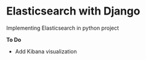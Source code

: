# Elasticsearch with Django

Implementing Elasticsearch in python project




**To Do**
* Add Kibana visualization


